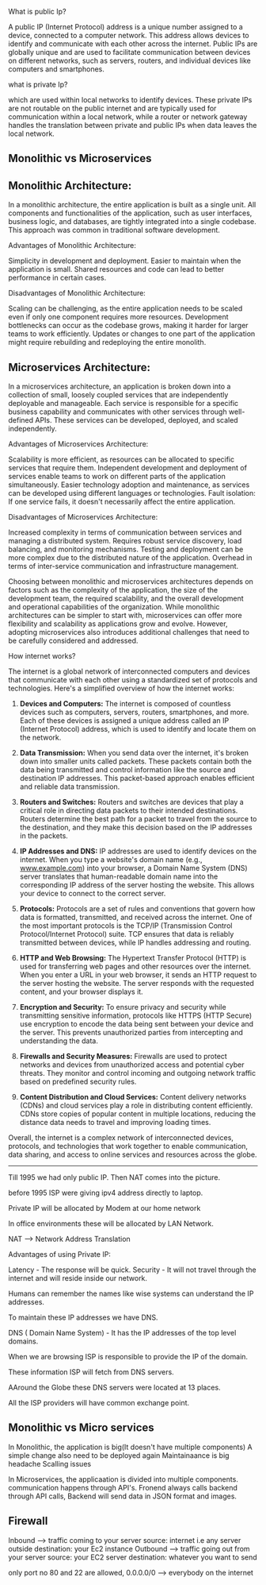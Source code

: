 What is public Ip?

A public IP (Internet Protocol) address is a unique number assigned to a device, connected to a computer network. This address allows devices to identify and communicate with each other across the internet. Public IPs are globally unique and are used to facilitate communication between devices on different networks, such as servers, routers, and individual devices like computers and smartphones.



what is private Ip?

 which are used within local networks to identify devices. These private IPs are not routable on the public internet and are typically used for communication within a local network, while a router or network gateway handles the translation between private and public IPs when data leaves the local network.

Monolithic vs Microservices
----------------------------------------------------

Monolithic Architecture:
-----------------------------
In a monolithic architecture, the entire application is built as a single unit. All components and functionalities of the application, such as user interfaces, business logic, and databases, are tightly integrated into a single codebase. This approach was common in traditional software development.

Advantages of Monolithic Architecture:

Simplicity in development and deployment.
Easier to maintain when the application is small.
Shared resources and code can lead to better performance in certain cases.

Disadvantages of Monolithic Architecture:

Scaling can be challenging, as the entire application needs to be scaled even if only one component requires more resources.
Development bottlenecks can occur as the codebase grows, making it harder for larger teams to work efficiently.
Updates or changes to one part of the application might require rebuilding and redeploying the entire monolith.

Microservices Architecture:
-----------------------------------
In a microservices architecture, an application is broken down into a collection of small, loosely coupled services that are independently deployable and manageable. Each service is responsible for a specific business capability and communicates with other services through well-defined APIs. These services can be developed, deployed, and scaled independently.

Advantages of Microservices Architecture:

Scalability is more efficient, as resources can be allocated to specific services that require them.
Independent development and deployment of services enable teams to work on different parts of the application simultaneously.
Easier technology adoption and maintenance, as services can be developed using different languages or technologies.
Fault isolation: If one service fails, it doesn't necessarily affect the entire application.

Disadvantages of Microservices Architecture:

Increased complexity in terms of communication between services and managing a distributed system.
Requires robust service discovery, load balancing, and monitoring mechanisms.
Testing and deployment can be more complex due to the distributed nature of the application.
Overhead in terms of inter-service communication and infrastructure management.

Choosing between monolithic and microservices architectures depends on factors such as the complexity of the application, the size of the development team, the required scalability, and the overall development and operational capabilities of the organization. While monolithic architectures can be simpler to start with, microservices can offer more flexibility and scalability as applications grow and evolve. However, adopting microservices also introduces additional challenges that need to be carefully considered and addressed.


How internet works?

The internet is a global network of interconnected computers and devices that communicate with each other using a standardized set of protocols and technologies. Here's a simplified overview of how the internet works:

1. **Devices and Computers:**
   The internet is composed of countless devices such as computers, servers, routers, smartphones, and more. Each of these devices is assigned a unique address called an IP (Internet Protocol) address, which is used to identify and locate them on the network.

2. **Data Transmission:**
   When you send data over the internet, it's broken down into smaller units called packets. These packets contain both the data being transmitted and control information like the source and destination IP addresses. This packet-based approach enables efficient and reliable data transmission.

3. **Routers and Switches:**
   Routers and switches are devices that play a critical role in directing data packets to their intended destinations. Routers determine the best path for a packet to travel from the source to the destination, and they make this decision based on the IP addresses in the packets.

4. **IP Addresses and DNS:**
   IP addresses are used to identify devices on the internet. When you type a website's domain name (e.g., www.example.com) into your browser, a Domain Name System (DNS) server translates that human-readable domain name into the corresponding IP address of the server hosting the website. This allows your device to connect to the correct server.

5. **Protocols:**
   Protocols are a set of rules and conventions that govern how data is formatted, transmitted, and received across the internet. One of the most important protocols is the TCP/IP (Transmission Control Protocol/Internet Protocol) suite. TCP ensures that data is reliably transmitted between devices, while IP handles addressing and routing.

6. **HTTP and Web Browsing:**
   The Hypertext Transfer Protocol (HTTP) is used for transferring web pages and other resources over the internet. When you enter a URL in your web browser, it sends an HTTP request to the server hosting the website. The server responds with the requested content, and your browser displays it.

7. **Encryption and Security:**
   To ensure privacy and security while transmitting sensitive information, protocols like HTTPS (HTTP Secure) use encryption to encode the data being sent between your device and the server. This prevents unauthorized parties from intercepting and understanding the data.

8. **Firewalls and Security Measures:**
   Firewalls are used to protect networks and devices from unauthorized access and potential cyber threats. They monitor and control incoming and outgoing network traffic based on predefined security rules.

9. **Content Distribution and Cloud Services:**
   Content delivery networks (CDNs) and cloud services play a role in distributing content efficiently. CDNs store copies of popular content in multiple locations, reducing the distance data needs to travel and improving loading times.

Overall, the internet is a complex network of interconnected devices, protocols, and technologies that work together to enable communication, data sharing, and access to online services and resources across the globe.


------------------------------------------------------------------------------------------------------------------------------------------------

Till 1995 we had only public IP. Then NAT comes into the picture.

before 1995 ISP were giving ipv4 address directly to laptop.

Private IP will be allocated by Modem at our home network

In office environments these will be allocated by LAN Network.

NAT --> Network Address Translation

Advantages of using Private IP:

Latency  - The response will be quick.
Security - It will not travel through the internet and will reside inside our network.

Humans can remember the names like wise systems can understand the IP addresses.

To maintain these IP addresses we have DNS.

DNS ( Domain Name System) - It has the IP addresses of the top level domains.

When we are browsing ISP is responsible to provide the IP of the domain.

These information ISP will fetch from DNS servers.

AAround the Globe these DNS servers were located at 13 places.

All the ISP providers will have common exchange point.

Monolithic vs Micro services
---------------------------------

In Monolithic, the application is big(It doesn't have multiple components)
A simple change also need to be deployed again
Maintainaance is big headache
Scalling issues

In Microservices, the applicaation is divided into multiple components.
communication happens through API's.
Fronend always calls backend through API calls, Backend will send data in JSON format and images.

Firewall
---------------
Inbound --> traffic coming to your server
	source: internet i.e any server outside
	destination: your Ec2 instance
Outbound --> traffic going out from your server
	source: your EC2 server
	destination: whatever you want to send
	
only port no 80 and 22 are allowed, 
0.0.0.0/0 --> everybody on the internet

